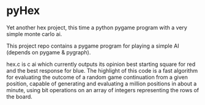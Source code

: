 pyHex
=====

Yet another hex project, this time a python pygame program with a very simple monte carlo ai.

This project repo contains a pygame program for playing a simple AI (depends on pygame & pygraph).

hex.c is c ai which currently outputs its opinion best starting square for red and the best response for blue.
The highlight of this code is a fast algorithm for evaluating the outcome of a random game continuation from a 
given position, capable of generating and evaluating a million positions in about a minute, using bit operations on
an array of integers representing the rows of the board.
